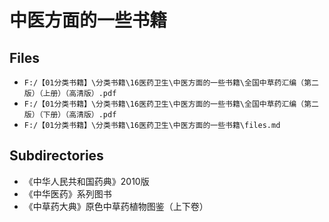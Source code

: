 # 中医方面的一些书籍

## Files

- `F:/【01分类书籍】\分类书籍\16医药卫生\中医方面的一些书籍\全国中草药汇编（第二版）（上册）（高清版）.pdf`
- `F:/【01分类书籍】\分类书籍\16医药卫生\中医方面的一些书籍\全国中草药汇编（第二版）（下册）（高清版）.pdf`
- `F:/【01分类书籍】\分类书籍\16医药卫生\中医方面的一些书籍\files.md`

## Subdirectories

- 《中华人民共和国药典》2010版
- 《中华医药》系列图书
- 《中草药大典》原色中草药植物图鉴（上下卷）
